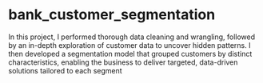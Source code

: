 # bank_customer_segmentation
In this project, I performed thorough data cleaning and wrangling, followed by an in-depth exploration of customer data to uncover hidden patterns. I then developed a segmentation model that grouped customers by distinct characteristics, enabling the business to deliver targeted, data-driven solutions tailored to each segment
